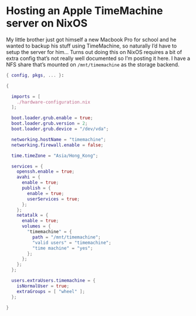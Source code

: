 # Hosting an Apple TimeMachine server on NixOS

My little brother just got himself a new Macbook Pro for school and he
wanted to backup his stuff using TimeMachine, so naturally I’d have to
setup the server for him... Turns out doing this on NixOS requires a bit
of extra config that’s not really well documented so I’m posting it here.
I have a NFS share that’s mounted on `/mnt/timemachine` as the storage backend.

```nix
{ config, pkgs, ... }:

{

  imports = [
    ./hardware-configuration.nix
  ];

  boot.loader.grub.enable = true;
  boot.loader.grub.version = 2;
  boot.loader.grub.device = "/dev/vda";

  networking.hostName = "timemachine";
  networking.firewall.enable = false;

  time.timeZone = "Asia/Hong_Kong";

  services = {
    openssh.enable = true;
    avahi = {
      enable = true;
      publish = {
        enable = true;
        userServices = true;
      };
    };
    netatalk = {
      enable = true;
      volumes = {
        "timemachine" = {
          path = "/mnt/timemachine";
          "valid users" = "timemachine";
          "time machine" = "yes";
        };
      };
    };
  };

  users.extraUsers.timemachine = {
    isNormalUser = true;
    extraGroups = [ "wheel" ];
  };

}
```

